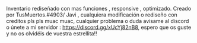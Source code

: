 Inventario rediseñado con mas funciones , responsive , optimizado. Creado por TusMuertos.#4903/ Javi , cualquiera modificación o rediseño con creditos pls pls muac muac, cualquier problema o duda avisame al discord o únete a mi servidor : https://discord.gg/xUcYj82nB8, espero que os guste y no os olvidéis de vuestra estrellita!!
